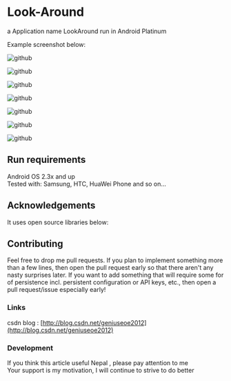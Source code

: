 Look-Around
===========

a Application name LookAround run in Android Platinum

Example screenshot below:

![github](http://img.my.csdn.net/uploads/201312/25/1387964968_7148.png "github")  

![github](http://img.my.csdn.net/uploads/201312/25/1387964968_1716.png "github")  

![github](http://img.my.csdn.net/uploads/201312/25/1387964968_8658.png "github")  

![github](http://img.my.csdn.net/uploads/201312/25/1387964969_4050.png "github")  

![github](http://img.my.csdn.net/uploads/201312/25/1387964969_1229.png "github")  

![github](http://img.my.csdn.net/uploads/201312/25/1387964983_8294.png "github")  

![github](http://img.my.csdn.net/uploads/201312/25/1387964984_3610.png "github") 


Run requirements
------------------------------
Android OS 2.3x and up<br />
Tested with: Samsung, HTC, HuaWei Phone and so on...

## Acknowledgements
It uses open source libraries below:



Contributing
------------------------------
Feel free to drop me pull requests. If you plan to implement something more than a few lines, then open the pull request early so that there aren't any nasty surprises later.
If you want to add something that will require some for of persistence incl. persistent configuration or API keys, etc., then open a pull request/issue especially early!


### Links
csdn blog : [http://blog.csdn.net/geniuseoe2012](http://blog.csdn.net/geniuseoe2012)<br /> 


### Development
If you think this article useful Nepal , please pay attention to me<br />
Your support is my motivation, I will continue to strive to do better
